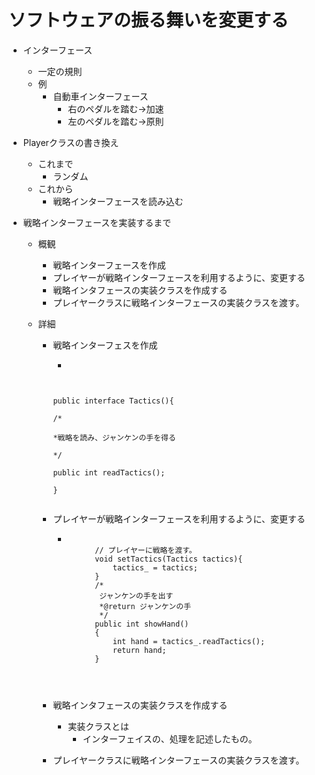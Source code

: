 # ソフトウェアの振る舞いを変更する
- インターフェース
	- 一定の規則
	- 例
		- 自動車インターフェース
			- 右のペダルを踏む→加速
			- 左のペダルを踏む→原則

- Playerクラスの書き換え
	- これまで
		- ランダム
	- これから
		- 戦略インターフェースを読み込む

- 戦略インターフェースを実装するまで
	- 概観
		- 戦略インターフェースを作成
		- プレイヤーが戦略インターフェースを利用するように、変更する
		- 戦略インタフェースの実装クラスを作成する
		- プレイヤークラスに戦略インターフェースの実装クラスを渡す。

	- 詳細
		- 戦略インターフェスを作成
			- <code>
			public interface Tactics(){  
				/*  
	 			*戦略を読み、ジャンケンの手を得る  
	 			*/  
				public int readTactics();  
			}  
			</code>  
		- プレイヤーが戦略インターフェースを利用するように、変更する
			- <code>
					// プレイヤーに戦略を渡す。  
					void setTactics(Tactics tactics){  
						tactics_ = tactics;  
					}  
					/* 
					 ジャンケンの手を出す  
					 *@return ジャンケンの手  
					 */  
					public int showHand()  
					{  
						int hand = tactics_.readTactics();  
						return hand;  
					}  

			</code>  
		- 戦略インタフェースの実装クラスを作成する
			- 実装クラスとは
				- インターフェイスの、処理を記述したもの。

		- プレイヤークラスに戦略インターフェースの実装クラスを渡す。